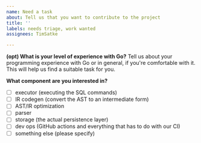 ```yaml
---
name: Need a task
about: Tell us that you want to contribute to the project
title: ''
labels: needs triage, work wanted
assignees: TimSatke

---
```


**(opt) What is your level of experience with Go?**
Tell us about your programming experience with Go or in general, if you're comfortable with it. This will help us find a suitable task for you.

**What component are you interested in?**
- [ ] executor (executing the SQL commands)
- [ ] IR codegen (convert the AST to an intermediate form)
- [ ] AST/IR optimization
- [ ] parser
- [ ] storage (the actual persistence layer)
- [ ] dev ops (GitHub actions and everything that has to do with our CI)
- [ ] something else (please specify)
